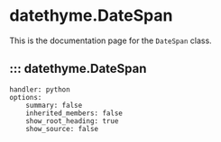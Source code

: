 # datethyme.DateSpan

This is the documentation page for the `DateSpan` class.

## ::: datethyme.DateSpan
    handler: python
    options:
        summary: false
        inherited_members: false
        show_root_heading: true
        show_source: false

